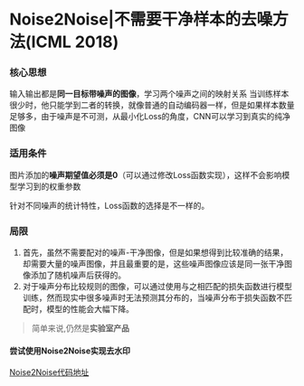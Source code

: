 # Noise2Noise|不需要干净样本的去噪方法(ICML 2018)

### 核心思想
输入输出都是**同一目标带噪声的图像**，学习两个噪声之间的映射关系
当训练样本很少时，他只能学到二者的转换，就像普通的自动编码器一样，但是如果样本数量足够多，由于噪声是不可测，从最小化Loss的角度，CNN可以学习到真实的纯净图像

### 适用条件
图片添加的**噪声期望值必须是0**（可以通过修改Loss函数实现），这样不会影响模型学习到的权重参数

针对不同噪声的统计特性，Loss函数的选择是不一样的。

### 局限
1. 首先，虽然不需要配对的噪声-干净图像，但是如果想得到比较准确的结果，却需要大量的噪声图像，并且最重要的是，这些噪声图像应该是同一张干净图像添加了随机噪声后获得的。
2. 对于噪声分布比较规则的图像，可以通过使用与之相匹配的损失函数进行模型训练，然而现实中很多噪声时无法预测其分布的，当噪声分布于损失函数不匹配时，模型的性能会大幅下降。

> 简单来说,仍然是**实验室产品**

#### 尝试使用Noise2Noise实现去水印
[Noise2Noise代码地址](https://github.com/NVlabs/noise2noise)